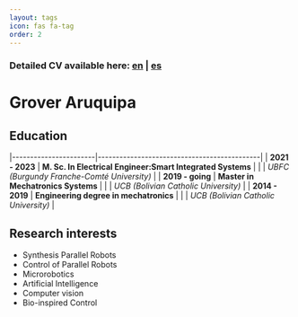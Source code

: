 ```yaml
---
layout: tags
icon: fas fa-tag
order: 2
---
```


### <i class="fas fa-download  pr-1 fa-fw"></i> Detailed CV available here: [en](https://github.com/GroverAruquipa/GroverAruquipa.github.io/blob/main/media/CV_documents/cv252.pdf) | [es](https://github.com/GroverAruquipa/GroverAruquipa.github.io/blob/main/media/CV_documents/cv252.pdf)

# **Grover Aruquipa**

## Education

|-----------------------|---------------------------------------------|
| **2021 - 2023** | **M. Sc. In Electrical Engineer:Smart Integrated Systems** |
| | *UBFC (Burgundy Franche-Comté University)* |
| **2019 - going** | **Master in Mechatronics Systems** |
| | *UCB (Bolivian Catholic University)* |
| **2014 - 2019** | **Engineering degree in mechatronics** |
| | *UCB (Bolivian Catholic University)* |

## Research interests

- Synthesis Parallel Robots
- Control of Parallel Robots
- Microrobotics
- Artificial Intelligence
- Computer vision
- Bio-inspired Control
